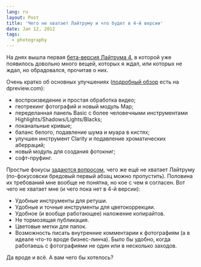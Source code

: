 ```yaml
---
lang: ru
layout: Post
title: 'Чего не хватает Лайтруму и что будет в 4-й версии'
date: Jan 12, 2012
tags:
  - photography
---
```


На днях вышла первая [бета-версия Лайтрума 4](http://labs.adobe.com/technologies/lightroom4/), в которой уже появилось довольно много вещей, которых я ждал, или которых не ждал, но обрадовался, прочитав о них.

Очень кратко об основных улучшениях ([подробный обзор](http://www.dpreview.com/articles/7481161037/lightroom-4-public-beta-whats-new "Lightroom 4 Public Beta: What's New") есть на dpreview.com):

- воспроизведение и простая обработка видео;
- геотрекинг фотографий и новый модуль Map;
- переделанная панель Basic с более человечными инструментами Highlights/Shadows/Lights/Blacks;
- поканальные кривые;
- баланс белого, подавление шума и муара в кистях;
- улучшен инструмент Clarity и подавление хроматических аберраций;
- новый модуль для создания фотокниг;
- софт-пруфинг.

Простые фокусы [задаются вопросом](http://focused.ru/11460 'Адобе, дай нам больше функций в Лайтруме!'), чего же ещё не хватает Лайтруму (по-фокусовски бредовый первый абзац можно пропустить). Половина их требований мне вообще не понятна, но кое с чем я согласен. Вот чего не хватает мне (и чего пока нет в 4-й версии):

- Удобные инструменты для ретуши.
- Удобные и точные инструменты для цветокоррекции.
- Удобное (и вообще работающее) наложение копирайтов.
- Не тормозящая публикация.
- Цветовые метки для папок.
- Возможность писать внутренние комментарии к фотографиям (а в идеале что-то вроде бизнес-линча). Было бы удобно, когда работаешь с фотографиями не один или в несколько заходов.

Да вроде и всё. А вам чего бы хотелось?
